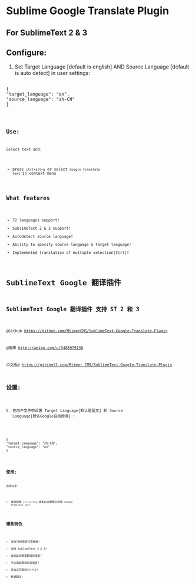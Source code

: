 Sublime Google Translate Plugin
========================
<h2>For SublimeText 2 & 3</h2>


Configure:
---------------

1. Set Target Language [default is english] AND Source Language [default is auto detect] in user settings:

<pre><code>
{
"target_language": "en",
"source_language": "zh-CN"
}
<code></pre>

Use:
---------------
Select text and:
- press <code>ctrl+alt+g</code> or select <code>Google translate text</code> in context menu

What features
--------------------------
- 72 languages support!
- SublimeText 2 & 3 support!
- Autodetect source language!
- Ability to specify source language & target language!
- Implemented translation of multiple selection[Ctrl]!




SublimeText Google 翻译插件
========================
<h2>SublimeText Google 翻译插件 支持 ST 2 和 3</h2>

@Github https://github.com/MtimerCMS/SublimeText-Google-Translate-Plugin

@微博 http://weibo.com/u/3488979130

中文版@ https://gitshell.com/Mtimer_CMS/SublimeText-Google-Translate-Plugin



设置:
---------------

1. 在用户文件中设置 Target Language[默认是英文] 和 Source Language[默认Google自动检测] :
<pre><code>
{
"target_language": "zh-CN",
"source_language": "en"
}
<code></pre>

使用:
---------------
选择文字:
- 按快捷键 <code>ctrl+alt+g</code> 或者右击面板中选择 <code>Google translate text</code>


哪些特色
--------------------------
- 支持72种语言任意转换!
- 支持 SublimeText 2 & 3!
- 自动监测需要翻译的语言!
- 可以指定翻译前后语言!
- 多选文字翻译[Ctrl]!
- 秒速翻译!